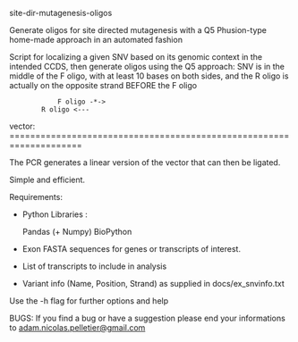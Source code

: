 site-dir-mutagenesis-oligos

Generate oligos for site directed mutagenesis with a Q5 Phusion-type home-made approach in an automated fashion

Script for localizing a given SNV based on its genomic context in the intended CCDS, then generate oligos using the Q5 approach: SNV is in the middle of the F oligo, with at least 10 bases on both sides, and the R oligo is actually on the opposite strand BEFORE the F oligo


			    F oligo -*->
			R oligo <--- 

vector: ====================================================================

The PCR generates a linear version of the vector that can then be ligated.

Simple and efficient.


Requirements:
  - Python Libraries :

	Pandas (+ Numpy)
	BioPython

 - Exon FASTA sequences for genes or transcripts of interest. 
 - List of transcripts to include in analysis
 - Variant info (Name, Position, Strand) as supplied in docs/ex_snvinfo.txt



Use the -h flag for further options and help




BUGS:
If you find a bug or have a suggestion please end your informations to adam.nicolas.pelletier@gmail.com